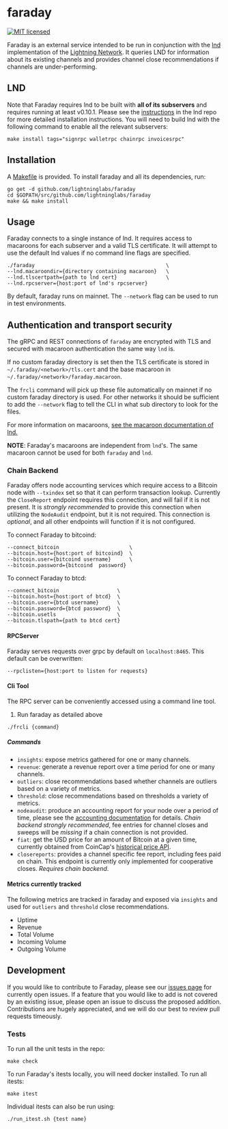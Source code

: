 # faraday

[![MIT licensed](https://img.shields.io/badge/license-MIT-blue.svg)](https://github.com/lightninglabs/faraday/blob/master/LICENSE)

Faraday is an external service intended to be run in conjunction with the [lnd](https://github.com/lightningnetwork/lnd) implementation of the [Lightning Network](https://lightning.network). It queries LND for information about its existing channels and provides channel close recommendations if channels are under-performing. 

## LND
Note that Faraday requires lnd to be built with **all of its subservers** and requires running at least v0.10.1. Please see the [instructions](https://github.com/lightningnetwork/lnd/blob/master/docs/INSTALL.md) in the lnd repo for more detailed installation instructions. You will need to build lnd with the following command to enable all the relevant subservers:
```
make install tags="signrpc walletrpc chainrpc invoicesrpc"
```


## Installation
A [Makefile](https://github.com/lightninglabs/faraday/blob/master/Makefile) is provided. To install faraday and all its dependencies, run:

```
go get -d github.com/lightninglabs/faraday
cd $GOPATH/src/github.com/lightninglabs/faraday
make && make install
```

## Usage
Faraday connects to a single instance of lnd. It requires access to macaroons for each subserver and a valid TLS certificate. It will attempt to use the default lnd values if no command line flags are specified.
```
./faraday                                           \
--lnd.macaroondir={directory containing macaroon}   \
--lnd.tlscertpath={path to lnd cert}                \
--lnd.rpcserver={host:port of lnd's rpcserver} 
```

By default, faraday runs on mainnet. The `--network` flag can be used to run in
test environments.

## Authentication and transport security

The gRPC and REST connections of `faraday` are encrypted with TLS and secured
with macaroon authentication the same way `lnd` is.

If no custom faraday directory is set then the TLS certificate is stored in
`~/.faraday/<network>/tls.cert` and the base macaroon in
`~/.faraday/<network>/faraday.macaroon`.

The `frcli` command will pick up these file automatically on mainnet if no
custom faraday directory is used. For other networks it should be sufficient to
add the `--network` flag to tell the CLI in what sub directory to look for the
files.

For more information on macaroons,
[see the macaroon documentation of lnd.](https://github.com/lightningnetwork/lnd/blob/master/docs/macaroons.md)

**NOTE**: Faraday's macaroons are independent from `lnd`'s. The same macaroon
cannot be used for both `faraday` and `lnd`.

### Chain Backend
Faraday offers node accounting services which require access to a Bitcoin node with `--txindex` set so that it can perform transaction lookup. Currently the `CloseReport` endpoint requires this connection, and will fail if it is not present. It is *strongly recommended* to provide this connection when utilizing the `NodeAudit` endpoint, but it is not required. This connection is *optional*, and all other endpoints will function if it is not configured. 

To connect Faraday to bitcoind:
```
--connect_bitcoin                       \
--bitcoin.host={host:port of bitcoind}  \
--bitcoin.user={bitcoind username}      \
--bitcoin.password={bitcoind  password}
```

To connect Faraday to btcd:
```
--connect_bitcoin                   \
--bitcoin.host={host:port of btcd}  \
--bitcoin.user={btcd username}      \
--bitcoin.password={btcd password}  \
--bitcoin.usetls                    \
--bitcoin.tlspath={path to btcd cert}
```

#### RPCServer
Faraday serves requests over grpc by default on `localhost:8465`. This default can be overwritten:
```
--rpclisten={host:port to listen for requests}
```

#### Cli Tool
The RPC server can be conveniently accessed using a command line tool. 
1. Run faraday as detailed above
```
./frcli {command}
```

##### Commands
- `insights`: expose metrics gathered for one or many channels.
- `revenue`: generate a revenue report over a time period for one or many channels.
- `outliers`: close recommendations based whether channels are outliers based on a variety of metrics.
- `threshold`: close recommendations based on thresholds a variety of metrics.
- `nodeaudit`: produce an accounting report for your node over a period of time, please see the [accounting documentation](https://github.com/lightninglabs/faraday/blob/master/accounting/docs.md) for details. *Chain backend strongly recommended*, fee entries for channel closes and sweeps will be *missing* if a chain connection is not provided.
- `fiat`: get the USD price for an amount of Bitcoin at a given time, currently obtained from CoinCap's [historical price API](https://docs.coincap.io/?version=latest).
- `closereports`: provides a channel specific fee report, including fees paid on chain. This endpoint is currently only implemented for cooperative closes.  *Requires chain backend*.

#### Metrics currently tracked
The following metrics are tracked in faraday and exposed via `insights` and used for `outliers` and `threshold` close recommendations.
- Uptime
- Revenue
- Total Volume
- Incoming Volume
- Outgoing Volume

## Development
If you would like to contribute to Faraday, please see our [issues page](https://github.com/lightninglabs/faraday/issues) for currently open issues. If a feature that you would like to add is not covered by an existing issue, please open an issue to discuss the proposed addition. Contributions are hugely appreciated, and we will do our best to review pull requests timeously. 

### Tests
To run all the unit tests in the repo:
```
make check
```
To run Faraday's itests locally, you will need docker installed. To run all itests:
```
make itest
```

Individual itests can also be run using:
```
./run_itest.sh {test name}
```